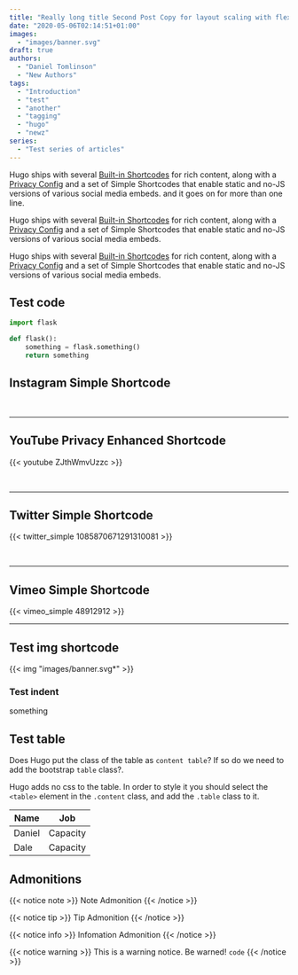 ```yaml
---
title: "Really long title Second Post Copy for layout scaling with flexbox using css"
date: "2020-05-06T02:14:51+01:00"
images:
  - "images/banner.svg"
draft: true
authors:
  - "Daniel Tomlinson"
  - "New Authors"
tags:
  - "Introduction"
  - "test"
  - "another"
  - "tagging"
  - "hugo"
  - "newz"
series:
  - "Test series of articles"
---
```


Hugo ships with several [Built-in Shortcodes](https://gohugo.io/content-management/shortcodes/#use-hugo-s-built-in-shortcodes) for rich content, along with a [Privacy Config](https://gohugo.io/about/hugo-and-gdpr/) and a set of Simple Shortcodes that enable static and no-JS versions of various social media embeds. and it goes on for more than one line.

Hugo ships with several [Built-in Shortcodes](https://gohugo.io/content-management/shortcodes/#use-hugo-s-built-in-shortcodes) for rich content, along with a [Privacy Config](https://gohugo.io/about/hugo-and-gdpr/) and a set of Simple Shortcodes that enable static and no-JS versions of various social media embeds.

Hugo ships with several [Built-in Shortcodes](https://gohugo.io/content-management/shortcodes/#use-hugo-s-built-in-shortcodes) for rich content, along with a [Privacy Config](https://gohugo.io/about/hugo-and-gdpr/) and a set of Simple Shortcodes that enable static and no-JS versions of various social media embeds.

<!--more-->

## Test code

```python
import flask

def flask():
    something = flask.something()
    return something
```

## Instagram Simple Shortcode

<!-- {{< instagram_simple BGvuInzyFAe hidecaption >}} -->

<br>

---

## YouTube Privacy Enhanced Shortcode

{{< youtube ZJthWmvUzzc >}}

<br>

---

## Twitter Simple Shortcode

{{< twitter_simple 1085870671291310081 >}}

<br>

---

## Vimeo Simple Shortcode

{{< vimeo_simple 48912912 >}}

---

## Test img shortcode

{{< img "images/banner.svg*" >}}

### Test indent

something

## Test table

Does Hugo put the class of the table as `content table`? If so do we need to add the bootstrap `table` class?.

Hugo adds no css to the table. In order to style it you should select the `<table>` element in the `.content` class, and add the `.table` class to it.

| Name   | Job      |
| ------ | -------- |
| Daniel | Capacity |
| Dale   | Capacity |

## Admonitions

{{< notice note >}}
Note Admonition
{{< /notice >}}

{{< notice tip >}}
Tip Admonition
{{< /notice >}}

{{< notice info >}}
Infomation Admonition
{{< /notice >}}

{{< notice warning >}}
This is a warning notice. Be warned! `code`
{{< /notice >}}

